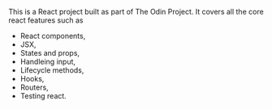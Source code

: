 This is a React project built as part of The Odin Project. It covers all the core react features such as 
- React components,
- JSX,
- States and props,
- Handleing input,
- Lifecycle methods,
- Hooks,
- Routers,
- Testing react.
